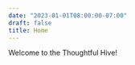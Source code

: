```yaml
---
date: "2023-01-01T08:00:00-07:00"
draft: false
title: Home
---
```


Welcome to the Thoughtful Hive!
